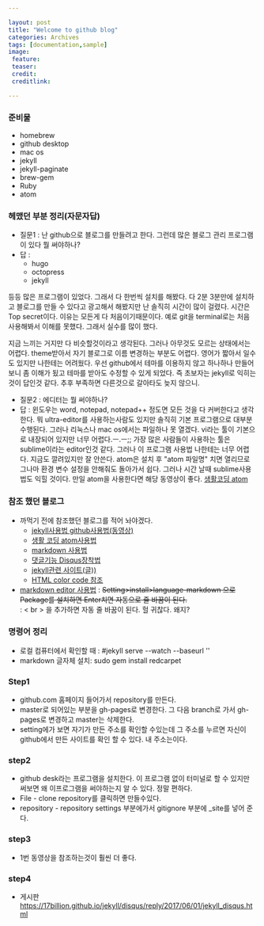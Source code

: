 ```yaml
---

layout: post
title: "Welcome to github blog"
categories: Archives
tags: [documentation,sample]
image:
 feature:
 teaser:
 credit:
 creditlink:

---
```


### 준비물

-	homebrew
-	github desktop
-	mac os
-	jekyll
-	jekyll-paginate
-	brew-gem
-	Ruby
-	atom

### 헤맸던 부분 정리(자문자답)

-	질문1 : 난 github으로 블로그를 만들려고 한다. 그런데 많은 블로그 관리 프로그램이 있다 뭘 써야하나?
-	답 :
	-	hugo
	-	octopress
	-	jekyll

등등 많은 프로그램이 있었다. 그래서 다 한번씩 설치를 해봤다. 다 2분 3분만에 설치하고 블로그를 만들 수 있다고 광고해서 해봤지만 난 솔직히 시간이 많이 걸렸다. 시간은 Top secret이다. 이유는 모든게 다 처음이기때문이다. 예로 git을 terminal로는 처음 사용해봐서 이해를 못했다. 그래서 실수를 많이 했다.

지금 느끼는 거지만 다 비슷할것이라고 생각된다. 그러나 아무것도 모르는 상태에서는 어렵다. theme받아서 자기 블로그로 이름 변경하는 부분도 어렵다. 영어가 짧아서 일수도 있지만 나한테는 어려웠다. 우선 github에서 테마를 이용하지 않고 하나하나 만들어 보니 좀 이해가 됬고 테마를 받아도 수정할 수 있게 되었다. 즉 초보자는 jekyll로 익히는것이 답인것 같다. 추후 부족하면 다른것으로 갈아타도 늦지 않으니.

-	질문2 : 에디터는 뭘 써야하나?
-	답 : 윈도우는 word, notepad, notepad++ 정도면 모든 것을 다 커버한다고 생각한다. 뭐 ultra-editor를 사용하는사람도 있지만 솔직히 기본 프로그램으로 대부분 수행된다. 그러나 리눅스나 mac os에서는 파일하나 못 열겠다. vi라는 툴이 기본으로 내장되어 있지만 너무 어렵다.ㅡ.ㅡ;; 가장 많은 사람들이 사용하는 툴은 sublime이라는 editor인것 같다. 그러나 이 프로그램 사용법 나한테는 너무 어렵다. 지금도 깔려있지만 잘 안쓴다. atom은 설치 후 "atom 파일명" 치면 열리므로 그나마 환경 변수 설정을 안해줘도 돌아가서 쉽다. 그러나 시간 날때 sublime사용법도 익힐 것이다. 만일 atom을 사용한다면 해당 동영상이 좋다. [생활코딩 atom](https://opentutorials.org/module/1579)

### 참조 했던 블로그

-	까먹기 전에 참조했던 블로그를 적어 놔야겠다.
	-	[jekyll사용법 github사용법(동영상)](https://youtu.be/oiNVQ9Zjy4o?list=PLWjCJDeWfDdfVEcLGAfdJn_HXyM4Y7_k)
	-	[생활 코딩 atom사용법](https://opentutorials.org/module/1579)
	-	[markdown 사용법](http://moodle.co.kr/old/help.php?file=advanced_markdown.html#linebreaks)
	-	[댓글기능 Disqus장착법](https://youtu.be/etvHFmVCvj8?list=PLm_Qt4aKpfKijgP0rDH7FSJOlS9IBGbT1)
	-	[jekyll관련 사이트(글))](https://nolboo.kim/blog/2013/10/15/free-blog-with-github-jekyll/)
	-	[HTML color code 참조](http://html-color-codes.info/Korean/)
  -	[markdown editor 사용법](http://futurecreator.github.io/2016/06/14/atom-as-markdown-editor/)
    :	<del>Setting>install>language-markdown 으로 Package를 설치하면 Enter치면 자동으로 줄 바꿈이 된다.</del><br>
    : < br > 을 추가하면 자동 줄 바꿈이 된다. 헐 귀찮다. 왜지?


### 명령어 정리

-	로컬 컴퓨터에서 확인할 때 : #jekyll serve --watch --baseurl ''
-	markdown 글자체 설치: sudo gem install redcarpet

### Step1

-	github.com 홈페이지 들어가서 repository를 만든다.
-	master로 되어있는 부분을 gh-pages로 변경한다. 그 다음 branch로 가서 gh-pages로 변경하고 master는 삭제한다.
-	setting에가 보면 자기가 만든 주소를 확인할 수있는데 그 주소를 누르면 자신이 github에서 만든 사이트를 확인 할 수 있다. 내 주소는이다.

### step2

-	github desk라는 프로그램을 설치한다. 이 프로그램 없이 터미널로 할 수 있지만 써보면 왜 이프로그램을 써야하는지 알 수 있다. 정말 편하다.
-	File - clone repository를 클릭하면 만들수있다.
-	repository - repository settings 부분에가서 gitignore 부분에 _site를 넣어 준다.

### step3

-	1번 동영상을 참조하는것이 훨씬 더 좋다.

### step4 

-   게시판 https://17billion.github.io/jekyll/disqus/reply/2017/06/01/jekyll_disqus.html